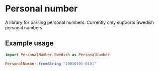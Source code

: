 # Personal number

A library for parsing personal numbers. Currently only supports Swedish personal numbers.

## Example usage

```elm
import PersonalNumber.Swedish as PersonalNumber

PersonalNumber.fromString "19010101-0101"
```
